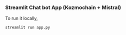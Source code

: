### Streamlit Chat bot App (Kozmochain + Mistral)

To run it locally,

```bash
streamlit run app.py
```
